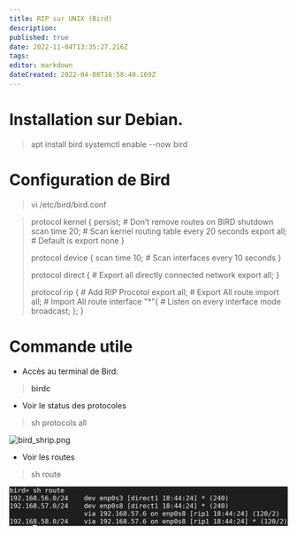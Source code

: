 ```yaml
---
title: RIP sur UNIX (Bird)
description: 
published: true
date: 2022-11-04T13:35:27.216Z
tags: 
editor: markdown
dateCreated: 2022-04-08T16:58:40.169Z
---
```


# Installation sur Debian.
> apt install bird
> systemctl enable --now bird

# Configuration de Bird
> vi /etc/bird/bird.conf

> protocol kernel {
persist;                # Don’t remove routes on BIRD shutdown
scan time 20;           # Scan kernel routing table every 20 seconds
export all;             # Default is export none
}
> 
>protocol device {
scan time 10;           # Scan interfaces every 10 seconds
}
>
>protocol direct {				# Export all directly connected network
export all;
}
> 
>protocol rip { 		# Add RIP Procotol
export all;				# Export All route
import all;				# Import All route
interface "*"{		# Listen on every interface
	mode broadcast;
};
}

# Commande utile
- Accès au terminal de Bird: 
>	**birdc**
- Voir le status des protocoles
> sh protocols all

![bird_shrip.png](/linux/rip-bird/bird_shrip.png)
- Voir les routes
> sh route

![bird_shroute.png](/linux/rip-bird/bird_shroute.png)
